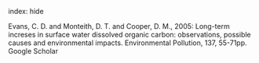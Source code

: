 index: hide

<div class="Citation">

  <div class="Citation-body">
    <div class="Citation-text">Evans, C. D. and Monteith, D. T. and Cooper, D. M., 2005: Long-term increses in surface water dissolved organic carbon: observations, possible causes and environmental impacts. <span class="Article-journal">Environmental Pollution, </span><span class="Article-volume">137, </span>55-71pp.</div>
    <div class="Citation-links">
      <div class="CitationLink" data-href="https://scholar.google.com/scholar?q=Long-term+increses+in+surface+water+dissolved+organic+carbon%3A+observations%2C+possible+causes+and+environmental+impacts">
        <div class="CitationLink-icon CitationLink-Scholar"></div>
        <div class="CitationLink-text">Google Scholar</div>
      </div>
    </div>
  </div>
</div>


<div class="Citation-copy">

</div>